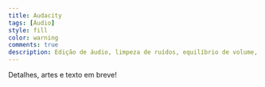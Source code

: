 ```yaml
---
title: Audacity
tags: [Áudio]
style: fill
color: warning
comments: true
description: Edição de áudio, limpeza de ruídos, equilíbrio de volume, edição de trilhas sonoras e efeitos especiais.
---
```


Detalhes, artes e texto em breve!